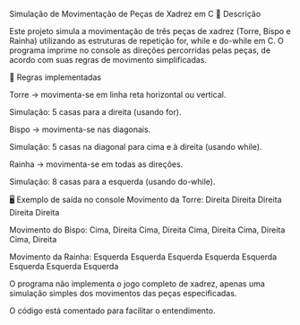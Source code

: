 Simulação de Movimentação de Peças de Xadrez em C
📌 Descrição

Este projeto simula a movimentação de três peças de xadrez (Torre, Bispo e Rainha) utilizando as estruturas de repetição for, while e do-while em C.
O programa imprime no console as direções percorridas pelas peças, de acordo com suas regras de movimento simplificadas.

🎯 Regras implementadas

Torre → movimenta-se em linha reta horizontal ou vertical.

Simulação: 5 casas para a direita (usando for).

Bispo → movimenta-se nas diagonais.

Simulação: 5 casas na diagonal para cima e à direita (usando while).

Rainha → movimenta-se em todas as direções.

Simulação: 8 casas para a esquerda (usando do-while).

🖥️ Exemplo de saída no console
Movimento da Torre:
Direita
Direita
Direita
Direita
Direita

Movimento do Bispo:
Cima, Direita
Cima, Direita
Cima, Direita
Cima, Direita
Cima, Direita

Movimento da Rainha:
Esquerda
Esquerda
Esquerda
Esquerda
Esquerda
Esquerda
Esquerda
Esquerda



O programa não implementa o jogo completo de xadrez, apenas uma simulação simples dos movimentos das peças especificadas.

O código está comentado para facilitar o entendimento.
